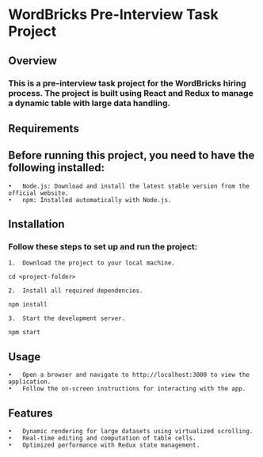 # WordBricks Pre-Interview Task Project

## Overview

### This is a pre-interview task project for the WordBricks hiring process. The project is built using React and Redux to manage a dynamic table with large data handling.

## Requirements

## Before running this project, you need to have the following installed:

    •	Node.js: Download and install the latest stable version from the official website.
    •	npm: Installed automatically with Node.js.

## Installation

### Follow these steps to set up and run the project:

    1.	Download the project to your local machine.

`cd <project-folder>`

    2.	Install all required dependencies.

`npm install`

    3.	Start the development server.

`npm start`

## Usage

    •	Open a browser and navigate to http://localhost:3000 to view the application.
    •	Follow the on-screen instructions for interacting with the app.

## Features

    •	Dynamic rendering for large datasets using virtualized scrolling.
    •	Real-time editing and computation of table cells.
    •	Optimized performance with Redux state management.
